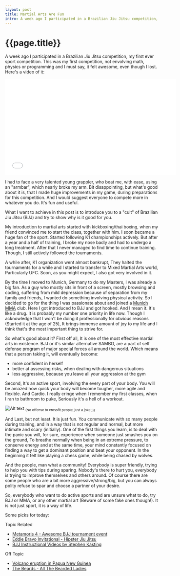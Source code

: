 ```yaml
---
layout: post
title: Martial Arts Are Fun
intro: A week ago I participated in a Brazilian Jiu Jitsu competition, my first ever sport competition. This was my first competition, not envolving math, physics or programming and I must say, it felt awesome.
---
```

{{page.title}}
=====================

A week ago I participated in a Brazilian Jiu Jitsu competition, my first ever sport competition. This was my first competition, not envolving math, physics or programming and I must say, it felt awesome, even though I lost. Here's a video of it: 

<iframe width="560" height="315" src="//www.youtube.com/embed/NHbVvaorFxQ" frameborder="0" allowfullscreen></iframe>

I had to face a very talented young grappler, who beat me, with ease, using an "armbar", which nearly broke my arm. Bit disappointing, but what's good about it is, that I made huge improvements in my game, during preparations for this competition. And I would suggest everyone to compete more in whatever you do. It's fun and useful.

What I want to achieve in this post is to introduce you to a "cult" of Brazilian Jiu Jitsu (BJJ) and try to show why is it good for you.

My introduction to martial arts started with kickboxing/thai boxing, when my friend convinced me to start the class, together with him. I soon became a huge fan of the sport. Started following K1 championships actively. But after a year and a half of training, I broke my nose badly and had to undergo a long treatment. After that I never managed to find time to continue training. Though, I still actively followed the tournaments.

A while after, K1 organization went almost bankrupt, They halted the tournaments for a while and I started to transfer to Mixed Martial Arts world, Particularly UFC. Soon, as you might expect, I also got very involved in it. 

By the time I moved to Munich, Germany to do my Masters, I was already a big fan. As a guy who mostly sits in front of a screen, mostly browsing and coding, suffering from mild depression because of separation from my family and friends, I wanted do something involving physical activity. So I decided to go for the thing I was passionate about and joined a [Munich MMA](http://www.munich-mma.de/) club. Here I got introduced to BJJ and got hooked. And I mean it. It's like a drug. It is probably my number one priority in life now. Though I acknowledge that I won't be doing it professionally for obvious reasons (Started it at the age of 25), It brings immense amount of joy to my life and I think that's the most important thing to strive for.

So what's good about it? First off all, It is one of the most effective martial arts in existence. BJJ or it's similar alternative SAMBO, are a part of self defense program of major special forces all around the world. Which means that a person taking it, will eventually become:

- more confident in herself
- better at assessing risks, when dealing with dangerous situations
- less aggressive, because you leave all your aggression at the gym

Second, It's an active sport, involving the every part of your body. You will be amazed how quick your body will become tougher, more agile and flexible. And Cardio. I really cringe when I remember my first classes, when I ran to bathroom to puke, Seriously it's a hell of a workout.

![Alt text](http://www.getsumrun.com/wp-content/uploads/2014/06/tumblr_mzvac6ytuo1sismpto1_500.jpg)
<sub style="font-size:11px">(No offense to crossfit people, just a joke ;))</sub>

And Last, but not least. It is just fun. You communicate with so many people during training, and in a way that is not regular and normal, but more intimate and scary (initially). One of the first things you learn, is to deal with the panic you will, for sure, experience when someone just smashes you on the ground, To breathe normally when being in an extreme pressure, to conserve energy and at the same time, your mind constantly focused on finding a way to get a dominant position and beat your opponent. In the beginning it felt like playing a chess game, while being chased by wolves. 

And the people, man what a community! Everybody is super friendly, trying to help you with tips during sparing. Nobody's there to hurt you, everybody is trying to improve themselves and others around. Of course there are some people who are a bit more aggressive/strong/big, but you can always polity refuse to spar and choose a partner of your desire.

So, everybody who want to do active sports and are unsure what to do, try BJJ or MMA, or any other martial art (Beware of some fake ones though!). It is not just sport, it is a way of life.

Some picks for today:

Topic Related

- [Metamoris 4 - Awesome BJJ tournament event](http://www.bjjee.com/videos/videos-watch-metamoris-iv-matches/)
- [Eddie Bravo Invitational - Hipster Jiu Jitsu](https://vimeo.com/97942050)
- [BJJ Instructional Videos by Stephen Kasting](https://www.youtube.com/user/StephanKesting)

Off Topic

- [Volcano eruption in Papua New Guinea](https://www.youtube.com/watch?v=BUREX8aFbMs)
- [The Beards - All The Bearded Ladies](https://www.youtube.com/watch?v=9ua2_UaCPgA)
